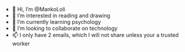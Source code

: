 - 👋 Hi, I’m @MankoLoli
- 👀 I’m interested in reading and drawing
- 🌱 I’m currently learning psychology 
- 💞️ I’m looking to collaborate on technology
- 📫 I only have 2 emails, which I will not share unless your a trusted worker
